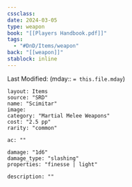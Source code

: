 ```yaml
---
cssclass: 
date: 2024-03-05
type: weapon
book: "[[Players Handbook.pdf]]"
tags:
  - "#DnD/Items/weapon"
back: "[[weapon]]"
stablock: inline
---
```

Last Modified: (mday:: `= this.file.mday`)


```statblock
layout: Items
source: "SRD"
name: "Scimitar"
image: 
category: "Martial Melee Weapons"
cost: "2.5 pp"
rarity: "common"

ac: ""

damage: "1d6"
damage_type: "slashing"
properties: "finesse | light"

description: ""
```